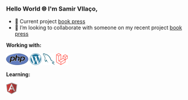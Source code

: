 ### Hello World 🌐 I'm Samir Vllaço,

- 🔭 Current project <a href="https://github.com/samiscold/book-press">book press </a>  
- 👯 I’m looking to collaborate with someone on my recent project <a href="https://github.com/samiscold/book-press">book press </a>  

**Working with:**

<a href="https://www.php.net/" title="PHP"><img src="icons/php.png" /></a>
<a href="https://wordpress.org/" title="WordPress"><img src="icons/wordpress.png" /></a>
<a href="https://www.mysql.com/" title="MySQL"><img src="icons/mysql.png" /></a>
<a href="https://laravel.com/" title="Laravel"><img src="icons/laravel.png" /></a>


**Learning:**

<a href="https://angular.io/" title="Angular"><img src="icons/angular.png" /></a>

